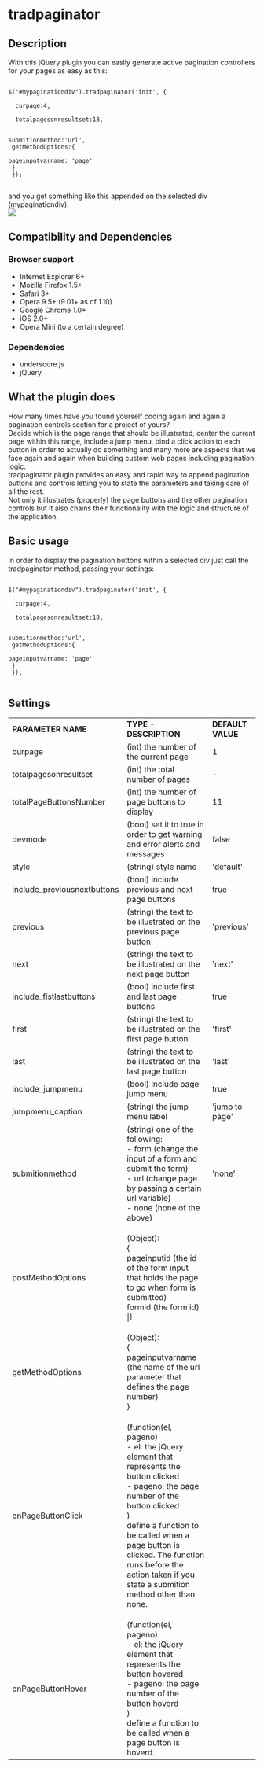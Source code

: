 <h1>tradpaginator</h1>

<h2>Description</h2>
<p>With this jQuery plugin you can easily generate active pagination controllers for your pages as easy as this: </p>
<p>
<pre lang="javascript"><code>
$(&quot;#mypaginationdiv&quot;).tradpaginator('init', {<br />
  curpage:4,<br />
  totalpagesonresultset:18,
  
  submitionmethod:'url',<br />
  getMethodOptions:{<br />
    pageinputvarname: 'page'<br />
  }<br />
});
</code></pre>
and you get something like this appended on the selected div (mypaginationdiv):<br />
<img src="http://trad.webfactional.com/elabs/paginator/screenshot.png" />
</p>
<h2>Compatibility and Dependencies</h2>
<h3>Browser support</h3>
<ul>
  <li>Internet Explorer 6+</li>
  <li>Mozilla Firefox 1.5+</li>
  <li>Safari 3+</li>
  <li>Opera 9.5+ (9.01+ as of 1.10)</li>
  <li>Google Chrome 1.0+</li>
  <li>iOS 2.0+</li>
  <li>Opera Mini (to a certain degree)</li>
</ul>
<h3>Dependencies</h3>
<ul>
	<li>underscore.js</li>
    <li>jQuery</li>
</ul>
<h2>What the plugin does</h2>
How many times have you found yourself coding again and again a pagination controls section for a project of yours? <br />
Decide which is the page range that should be illustrated, center the current page within this range, include a jump menu, bind a click action to each button in order to actually do something and many more are aspects that we face again and again when building custom web pages including pagination logic.<br />
tradpaginator plugin provides an easy and rapid way to append pagination buttons and controls letting you to state the parameters and taking care of all the rest.<br />
Not only it illustrates (properly) the page buttons and the other pagination controls but it also chains their functionality with the logic and structure of the application.
<h2>Basic usage</h2>
In order to display the pagination buttons within a selected div just call the tradpaginator method, passing your settings:
<pre lang="javascript"><code>
$(&quot;#mypaginationdiv&quot;).tradpaginator('init', {<br />
  curpage:4,<br />
  totalpagesonresultset:18,
  
  submitionmethod:'url',<br />
  getMethodOptions:{<br />
    pageinputvarname: 'page'<br />
  }<br />
});
</code></pre>
<h2>Settings</h2>
<table width="100%" cellspacing="0" cellpadding="0">
  <tr>
    <td><b>PARAMETER NAME</b></td>
    <td><b>TYPE - DESCRIPTION</b></td>
    <td><b>DEFAULT VALUE</b></td>
  </tr>
  <tr>
    <td width="29%">curpage </td>
    <td width="47%">(int) the number of the current page</td>
    <td width="24%">1</td>
  </tr>
  <tr>
    <td>totalpagesonresultset</td>
    <td>(int) the total number of pages </td>
    <td>-</td>
  </tr>
  <tr>
    <td>totalPageButtonsNumber</td>
    <td>(int) the number of page buttons to display</td>
    <td>11</td>
  </tr>
  <tr>
    <td>devmode</td>
    <td>(bool) set it to true in order to get warning and error alerts and messages</td>
    <td>false</td>
  </tr>
  <tr>
    <td>style</td>
    <td>(string) style name</td>
    <td>'default'</td>
  </tr>
  <tr>
    <td>include_previousnextbuttons</td>
    <td>(bool) include previous and next page buttons</td>
    <td>true</td>
  </tr>
  <tr>
    <td>previous</td>
    <td>(string) the text to be illustrated on the previous page button</td>
    <td>'previous'</td>
  </tr>
  <tr>
    <td>next</td>
    <td>(string) the text to be illustrated on the next page button</td>
    <td>'next'</td>
  </tr>
  <tr>
    <td>include_fistlastbuttons</td>
    <td>(bool) include first and last page buttons</td>
    <td>true</td>
  </tr>
  <tr>
    <td>first</td>
    <td>(string) the text to be illustrated on the first page button</td>
    <td>'first'</td>
  </tr>
  <tr>
    <td>last</td>
    <td>(string) the text to be illustrated on the last page button</td>
    <td>'last'</td>
  </tr>
  <tr>
    <td>include_jumpmenu</td>
    <td>(bool) include page jump menu</td>
    <td>true</td>
  </tr>
  <tr>
    <td>jumpmenu_caption</td>
    <td>(string) the jump menu label</td>
    <td>'jump to page'</td>
  </tr>
  <tr>
    <td>submitionmethod</td>
    <td>(string) one of the following:<br />
      - form (change the input of a form and submit the form)<br />
      - url (change page by passing a certain url variable)<br />
      - none (none of the above)</td>
    <td>'none'</td>
  </tr>
  <tr>
    <td>postMethodOptions</td>
    <td><p>(Object):<br />
      {<br />
       pageinputid (the id of the form input that holds the page to go when form is submitted)<br />
       formid (the form id)<br />
      |}</p></td>
    <td>&nbsp;</td>
  </tr>
  <tr>
    <td>getMethodOptions</td>
    <td>(Object):<br />
      {<br />
      pageinputvarname (the name of the url parameter that defines the page number)<br />
      }</td>
    <td>&nbsp;</td>
  </tr>
  <tr>
    <td>onPageButtonClick</td>
    <td><p>(function(el, pageno)<br />
      - el: the jQuery element that represents the button clicked<br />
      - pageno: the page number of the button clicked
      <br />
    ) <br />
    define a function to be called when a page button is clicked. The function runs before the action taken if you state a submition method other than none. </p></td>
    <td>&nbsp;</td>
  </tr>
  <tr>
    <td>onPageButtonHover</td>
    <td>(function(el, pageno)<br />
- el: the jQuery element that represents the button hovered<br />
- pageno: the page number of the button hoverd <br />
) <br />
define a function to be called when a page button is hoverd. </td>
    <td>&nbsp;</td>
  </tr>
</table>

